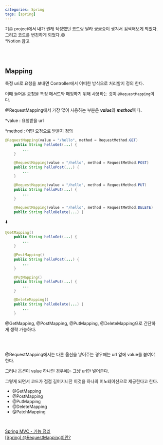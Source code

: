 ```yaml
---
categories: Spring
tags: [spring]
---
```

         
기존 project에서 내가 원래 작성했던 코드랑 달라 궁금증이 생겨서 검색해보게 되었다.        
그리고 코드를 변경하게 되었다.😄         
*Notion 참고

<br>
<br>

## Mapping

특정 uri로 요청을 보내면 Controller에서 어떠한 방식으로 처리할지 정의 한다.

이때 들어온 요청을 특정 메서드와 매핑하기 위해 사용하는 것이 `@RequestMapping`이다.

@RequestMapping에서 가장 많이 사용하는 부분은 ***value***와 ***method***이다.

*value : 요청받을 url

*method : 어떤 요청으로 받을지 정의

```java
@RequestMapping(value = "/hello", method = RequestMethod.GET)
    public String helloGet(...) {
        ...
    }

    @RequestMapping(value = "/hello", method = RequestMethod.POST)
    public String helloPost(...) {
        ...
    }

    @RequestMapping(value = "/hello", method = RequestMethod.PUT)
    public String helloPut(...) {
        ...
    }

    @RequestMapping(value = "/hello", method = RequestMethod.DELETE)
    public String helloDelete(...) {
```
⬇️ 
```java
@GetMapping()
    public String helloGet(...) {
        ...
    }

    @PostMapping()
    public String helloPost(...) {
        ...
    }

    @PutMapping()
    public String helloPut(...) {
        ...
    }

    @DeleteMapping()
    public String helloDelete(...) {
        ...
    }
```

@GetMapping, @PostMapping, @PutMapping, @DeleteMapping으로 간단하게 생략 가능하다.

<br>
<br>

@RequestMapping에서는 다른 옵션을 넣어주는 경우에는 url 앞에 value를 붙여야 한다.

그러나 옵션이 value 하나인 경우에는 그냥 url만 넣어준다.

그렇게 되면서 코드가 점점 길어지니깐 이것을 하나의 어노테이션으로 제공한다고 한다.              

- @GetMapping
- @PostMapping
- @PutMapping
- @DeleteMapping
- @PatchMapping

<br>

[Spring MVC - 기능 정리](https://velog.io/@backtony/Spring-MVC-%EA%B8%B0%EB%8A%A5-%EC%A0%95%EB%A6%AC)          
[[Spring] @RequestMapping이란?](https://mungto.tistory.com/436)     



